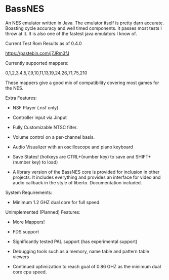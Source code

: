 # BassNES
An NES emulator written in Java. The emulator itself is pretty darn accurate. Boasting cycle accuracy and well timed components. It passes most tests I throw at it. It is also one of the fastest java emulators I know of.

Current Test Rom Results as of 0.4.0

https://pastebin.com/j7JRm3fJ



Currently supported mappers:

0,1,2,3,4,5,7,9,10,11,13,19,24,26,71,75,210

These mappers give a good mix of compatibility covering most games for the NES.



Extra Features:

- NSF Player (.nsf only)

- Controller input via Jinput

- Fully Customizable NTSC filter.

- Volume control on a per-channel basis.

- Audio Visualizer with an oscilloscope and piano keyboard

- Save States! (hotkeys are CTRL+(number key) to save and SHIFT+(number key) to load)

- A library version of the BassNES core is provided for inclusion in other projects. It includes
everything and provides an interface for video and audio callback in the style of liberto. Documentation included.



System Requirements:

- Minimum 1.2 GHZ dual core for full speed.




Unimplemented (Planned) Features: 

- More Mappers!

- FDS support

- Significantly tested PAL support (has experimental support)

- Debugging tools such as a memory, name table and pattern table viewers

- Continued optimization to reach goal of 0.86 GHZ as the minimum dual core cpu speed.